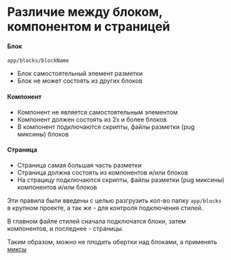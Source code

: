 # Различие между блоком, компонентом и страницей

#### Блок
`app/blocks/blockName`
* Блок самостоятельный элемент разметки
* Блок не может состоять из других блоков

#### Компонент
* Компонент не является самостоятельным элементом
* Компонент должен состоять из 2х и более блоков
* В компонент подключаются скрипты, файлы разметки (pug миксины) блоков

#### Страница
* Страница самая большая часть разметки
* Страница должна состоять из компонентов и/или блоков
* На страцицу подключаются скрипты, файлы разметки (pug миксины) компонентов и/или блоков

Эти правила были введены с целью разгрузить кол-во папку `app/blocks` в крупном проекте, а так же - 
для контроля подключения стилей.

В главном файле стилей сначала подключатся блоки, затем компонентов, и последнее - страницы.

Таким образом, можно не плодить обертки над блоками, а применять [миксы](https://ru.bem.info/methodology/key-concepts/#%D0%9C%D0%B8%D0%BA%D1%81)
